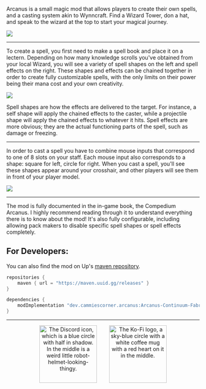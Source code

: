 Arcanus is a small magic mod that allows players to create their own spells, and a casting system akin to Wynncraft.
Find a Wizard Tower, don a hat, and speak to the wizard at the top to start your magical journey.

![](https://mod-assets.upcraft.dev/promo/arcanus-continuum/wizard_tower.png)

---

To create a spell, you first need to make a spell book and place it on a lectern. Depending on how many knowledge
scrolls you've obtained from your local Wizard, you will see a variety of spell shapes on the left and spell effects on
the right. These shapes and effects can be chained together in order to create fully customizable spells, with the only
limits on their power being their mana cost and your own creativity.

![](https://mod-assets.upcraft.dev/promo/arcanus-continuum/spellcrafting.png)

Spell shapes are how the effects are delivered to the target. For instance, a self shape will apply the chained effects
to the caster, while a projectile shape will apply the chained effects to whatever it hits. Spell effects are more
obvious; they are the actual functioning parts of the spell, such as damage or freezing.

---

In order to cast a spell you have to combine mouse inputs that correspond to one of 8 slots on your staff. Each mouse
input also corresponds to a shape: square for left, circle for right. When you cast a spell, you'll see these shapes
appear around your crosshair, and other players will see them in front of your player model.

<!-- update the cache value with the latest time from https://www.unixtimestamp.com to force a cache refresh -->
![](https://mod-assets.upcraft.dev/promo/arcanus-continuum/modpage_banner.png?cache=1736511913)

---

The mod is fully documented in the in-game book, the Compedium Arcanus. I highly recommend reading through it to
understand everything there is to know about the mod! It's also fully configurable, including allowing pack makers to
disable specific spell shapes or spell effects completely.

## For Developers:

You can also find the mod on Up's [maven repository](https://maven.uuid.gg/#/releases).

```gradle
repositories {
	maven { url = "https://maven.uuid.gg/releases" }
}

dependencies {
	modImplementation "dev.cammiescorner.arcanus:Arcanus-Continuum-Fabric:<VERSION>"
}
```

---

<p align="center">
	<a href="https://cammiescorner.dev/discord"><img src="https://cammiescorner.dev/images/extras/discord.png" width="150" height="150" title="Join my Discord" alt="The Discord icon, which is a blue circle with half in shadow. In the middle is a weird little robot-helmet-looking-thingy."></a>
	&nbsp;&nbsp;&nbsp;&nbsp;&nbsp;&nbsp;
	<a href="https://www.ko-fi.com/camellias"><img src="https://cammiescorner.dev/images/extras/kofi.png" width="150" height="150" title="Support me on Ko-Fi" alt="The Ko-Fi logo, a sky-blue circle with a white coffee mug with a red heart on it in the middle."></a>
</p>
